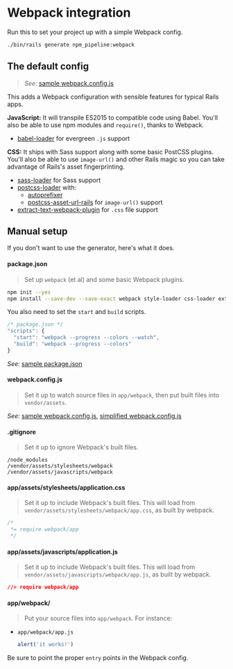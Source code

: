 # Webpack integration

Run this to set your project up with a simple Webpack config.

```sh
./bin/rails generate npm_pipeline:webpack
```

## The default config

> _See:_ [sample webpack.config.js](../lib/generators/npm_pipeline/webpack/webpack.config.js)

This adds a Webpack configuration with sensible features for typical Rails apps.

__JavaScript:__ It will transpile ES2015 to compatible code using Babel. You'll also be able to use npm modules and `require()`, thanks to Webpack.

- [babel-loader](https://www.npmjs.com/package/babel-loader) for evergreen `.js` support

__CSS:__ It ships with Sass support along with some basic PostCSS plugins. You'll also be able to use `image-url()` and other Rails magic so you can take advantage of Rails's asset fingerprinting.

- [sass-loader](https://www.npmjs.com/package/sass-loader) for Sass support
- [postcss-loader](https://www.npmjs.com/package/postcss-loader) with:
  - [autoprefixer](https://www.npmjs.com/package/autoprefixer)
  - [postcss-asset-url-rails](https://www.npmjs.com/package/postcss-asset-url-rails) for `image-url()` support
- [extract-text-webpack-plugin](https://www.npmjs.com/package/extract-text-webpack-plugin) for `.css` file support

## Manual setup

If you don't want to use the generator, here's what it does.

#### package.json

> Set up `webpack` (et al) and some basic Webpack plugins.

```sh
npm init --yes
npm install --save-dev --save-exact webpack style-loader css-loader extract-text-webpack-plugin
```

You also need to set the `start` and `build` scripts.

```js
/* package.json */
"scripts": {
  "start": "webpack --progress --colors --watch",
  "build": "webpack --progress --colors"
}
```

_See:_ [sample package.json](../lib/generators/npm_pipeline/webpack/package.json)

#### webpack.config.js

> Set it up to watch source files in `app/webpack`, then put built files into `vendor/assets`.

_See:_ [sample webpack.config.js](../lib/generators/npm_pipeline/webpack/webpack.config.js),
[simplified webpack.config.js](../lib/generators/npm_pipeline/webpack/simple-webpack.config.js)

#### .gitignore

> Set it up to ignore Webpack's built files.

```
/node_modules
/vendor/assets/stylesheets/webpack
/vendor/assets/javascripts/webpack
```

#### app/assets/stylesheets/application.css

> Set it up to include Webpack's built files. This will load from `vendor/assets/stylesheets/webpack/app.css`, as built by webpack.

```css
/*
 *= require webpack/app
 */
```

#### app/assets/javascripts/application.js

> Set it up to include Webpack's built files. This will load from `vendor/assets/javascripts/webpack/app.js`, as built by webpack.

```css
//= require webpack/app
```

#### app/webpack/

> Put your source files into `app/webpack`. For instance:

* `app/webpack/app.js`

  ```js
  alert('it works!')
  ```

Be sure to point the proper `entry` points in the Webpack config.
